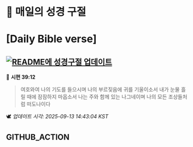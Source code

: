 # 🙏 매일의 성경 구절
# [Daily Bible verse]
## [![README에 성경구절 업데이트](https://github.com/DONGSUKA/first_test/actions/workflows/update-readme-bible.yml/badge.svg)](https://github.com/DONGSUKA/first_test/actions/workflows/update-readme-bible.yml)
<!-- START_BIBLE_VERSE -->
📖 **시편 39:12**
> 여호와여 나의 기도를 들으시며 나의 부르짖음에 귀를 기울이소서 내가 눈물 흘릴 때에 잠잠하지 마옵소서 나는 주와 함께 있는 나그네이며 나의 모든 조상들처럼 떠도나이다

🕊️ _업데이트 시각: 2025-09-13 14:43:04 KST_
  <!-- END_BIBLE_VERSE -->
## GITHUB_ACTION
